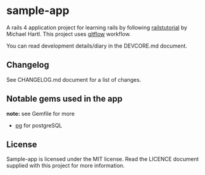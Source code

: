 # sample-app

A rails 4 application project for learning rails by following [railstutorial]
by Michael Hartl. This project uses [gitflow] workflow.

You can read development details/diary in the DEVCORE.md document.

## Changelog

See CHANGELOG.md document for a list of changes.

## Notable gems used in the app

**note:** see Gemfile for more

- [pg](https://rubygems.org/gems/pg) for postgreSQL

## License

Sample-app is licensed under the MIT license. Read the LICENCE document
supplied with this project for more information.

[railstutorial]: https://www.railstutorial.org/
[gitflow]: https://github.com/nvie/gitflow
